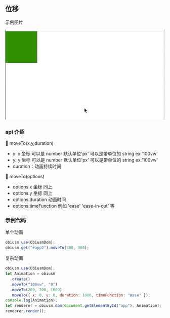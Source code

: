 ## 位移

示例图片<br>

![](../../assets/move.gif)

### api 介绍

:small_orange_diamond: moveTo(x,y,duration)

- x: x 坐标 可以是 number 默认单位'px' 可以是带单位的 string ex:'100vw'
- y: y 坐标 可以是 number 默认单位'px' 可以是带单位的 string ex:'100vw'
- duration：动画持续时间

:small_orange_diamond: moveTo(options)

- options.x 坐标 同上
- options.y 坐标 同上
- options.duration 动画时间
- options.timeFunction 例如 'ease' 'ease-in-out' 等

### 示例代码

单个动画

```js
obiusm.use(ObiusmDom);
obiusm.get("#app2").moveTo(300, 300);
```

复杂动画

```js
obiusm.use(ObiusmDom);
let Animation = obiusm
  .create()
  .moveTo("100vw", "0")
  .moveTo(200, 200, 1000)
  .moveTo({ x: 0, y: 0, duration: 1000, timeFunction: "ease" });
console.log(Animation);
let renderer = obiusm.dom(document.getElementById("app"), Animation);
renderer.render();
```
